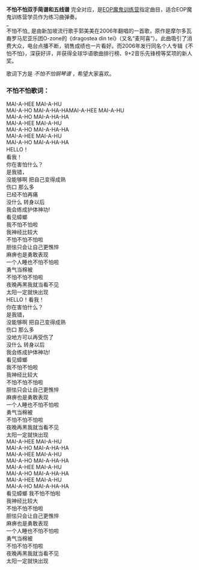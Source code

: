

**不怕不怕双手简谱和五线谱** 完全对应，是[EOP魔鬼训练营](sale-10-【EOP魔鬼训练营】无敌键盘钢琴指法教程-30天成为钢琴大师.html
"EOP魔鬼训练营")指定曲目，适合EOP魔鬼训练营学员作为练习曲弹奏。  
_  
不怕不怕_ 是由新加坡流行歌手郭美美在2006年翻唱的一首歌，原作是摩尔多瓦裔罗马尼亚乐团O-zone的《dragostea din
tei》（又名“麦阿喜”）。此曲吸引了消费大众，电台点播不断，销售成绩也一片看好。而2006年发行同名个人专辑《不怕不怕》，深获好评，并获得全球华语歌曲排行榜、9+2音乐先锋榜等奖项的新人奖。  
  
歌词下方是 _不怕不怕钢琴谱_ ，希望大家喜欢。

### 不怕不怕歌词：

MAI-A-HEE MAI-A-HU  
MAI-A-HO MAI-A-HA-HAMAI-A-HEE MAI-A-HU  
MAI-A-HO MAI-A-HA-HA  
MAI-A-HEE MAI-A-HU  
MAI-A-HO MAI-A-HA-HA  
MAI-A-HEE MAI-A-HU  
MAI-A-HO MAI-A-HA-HA  
HELLO！  
看我！  
你在害怕什么？  
是我错，  
没能够啊 把自己变得成熟  
伤口 那么多  
已经不怕再痛  
没什么 转身以后  
我会练成护体神功!  
看见蟑螂  
我不怕不怕啦  
我神经比较大  
不怕不怕不怕啦  
胆怯只会让自己更憔悴  
麻痹也是勇敢表现  
一个人睡也不怕不怕啦  
勇气当棉被  
不怕不怕不怕啦  
夜晚再黑我就当看不见  
太阳一定就快出现  
HELLO！看我！  
你在害怕什么？  
是我错，  
没能够啊 把自己变得成熟  
伤口 那么多  
没地方可以再受伤了  
没什么 转身以后  
我会练成护体神功!  
看见蟑螂  
我不怕不怕啦  
我神经比较大  
不怕不怕不怕啦  
胆怯只会让自己更憔悴  
麻痹也是勇敢表现  
一个人睡也不怕不怕啦  
勇气当棉被  
不怕不怕不怕啦  
夜晚再黑我就当看不见  
太阳一定就快出现  
MAI-A-HEE MAI-A-HU  
MAI-A-HO MAI-A-HA-HA  
MAI-A-HEE MAI-A-HU  
MAI-A-HO MAI-A-HA-HA  
MAI-A-HEE MAI-A-HU  
MAI-A-HO MAI-A-HA-HA  
MAI-A-HEE MAI-A-HU  
MAI-A-HO MAI-A-HA-HA  
看见蟑螂 我不怕不怕啦  
我神经比较大  
不怕不怕不怕啦  
胆怯只会让自己更憔悴  
麻痹也是勇敢表现  
一个人睡也不怕不怕啦  
勇气当棉被  
不怕不怕不怕啦  
夜晚再黑我就当看不见  
太阳一定就快出现

